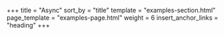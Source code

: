 +++
title = "Async"
sort_by = "title"
template = "examples-section.html"
page_template = "examples-page.html"
weight = 6
insert_anchor_links = "heading"
+++